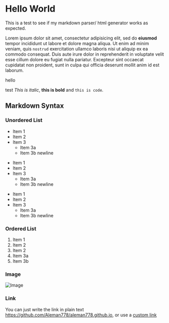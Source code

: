 # Hello World
This is a test to see if my markdown parser/ html generator works as expected.

Lorem ipsum dolor sit amet, consectetur adipisicing elit,
sed do **eiusmod** tempor incididunt ut labore et dolore magna aliqua. Ut enim ad minim veniam,
quis `nostrud` exercitation ullamco laboris nisi ut aliquip ex ea commodo consequat. Duis aute irure
dolor in reprehenderit in voluptate velit esse cillum dolore eu fugiat nulla pariatur. Excepteur sint
occaecat cupidatat non proident, sunt in culpa qui officia deserunt mollit anim id est laborum.

hello

test *This is italic*, **this is bold** and `this is code`.

## Markdown Syntax

### Unordered List
* Item 1
* Item 2
* Item 3
  * Item 3a
  * Item 3b
    newline

- Item 1
- Item 2
- Item 3
  - Item 3a
  - Item 3b
    newline

+ Item 1
+ Item 2
+ Item 3
  + Item 3a
  + Item 3b
    newline

### Ordered List
1. Item 1
2. Item 2
3. Item 2
  1. Item 3a
  2. Item 3b

### Image
![Image](https://upload.wikimedia.org/wikipedia/commons/thumb/7/70/Inadvertent_greeking_in_The_Straits_Times_%2826_April_2014%29%2C_Singapore_-_20140428.jpg/1920px-Inadvertent_greeking_in_The_Straits_Times_%2826_April_2014%29%2C_Singapore_-_20140428.jpg)
         
### Link
You can just write the link in plain text https://github.com/Aleman778/aleman778.github.io,
or use a [custom link](https://github.com/Aleman778/aleman778.github.io)
                                
                                